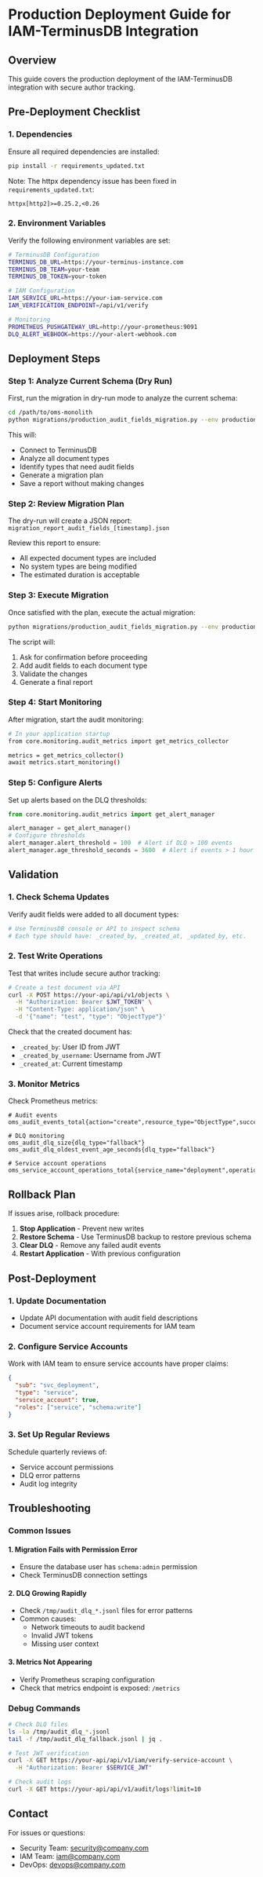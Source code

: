 # Production Deployment Guide for IAM-TerminusDB Integration

## Overview
This guide covers the production deployment of the IAM-TerminusDB integration with secure author tracking.

## Pre-Deployment Checklist

### 1. Dependencies
Ensure all required dependencies are installed:
```bash
pip install -r requirements_updated.txt
```

Note: The httpx dependency issue has been fixed in `requirements_updated.txt`:
```
httpx[http2]>=0.25.2,<0.26
```

### 2. Environment Variables
Verify the following environment variables are set:
```bash
# TerminusDB Configuration
TERMINUS_DB_URL=https://your-terminus-instance.com
TERMINUS_DB_TEAM=your-team
TERMINUS_DB_TOKEN=your-token

# IAM Configuration
IAM_SERVICE_URL=https://your-iam-service.com
IAM_VERIFICATION_ENDPOINT=/api/v1/verify

# Monitoring
PROMETHEUS_PUSHGATEWAY_URL=http://your-prometheus:9091
DLQ_ALERT_WEBHOOK=https://your-alert-webhook.com
```

## Deployment Steps

### Step 1: Analyze Current Schema (Dry Run)
First, run the migration in dry-run mode to analyze the current schema:

```bash
cd /path/to/oms-monolith
python migrations/production_audit_fields_migration.py --env production --dry-run
```

This will:
- Connect to TerminusDB
- Analyze all document types
- Identify types that need audit fields
- Generate a migration plan
- Save a report without making changes

### Step 2: Review Migration Plan
The dry-run will create a JSON report: `migration_report_audit_fields_[timestamp].json`

Review this report to ensure:
- All expected document types are included
- No system types are being modified
- The estimated duration is acceptable

### Step 3: Execute Migration
Once satisfied with the plan, execute the actual migration:

```bash
python migrations/production_audit_fields_migration.py --env production --execute
```

The script will:
1. Ask for confirmation before proceeding
2. Add audit fields to each document type
3. Validate the changes
4. Generate a final report

### Step 4: Start Monitoring
After migration, start the audit monitoring:

```bash
# In your application startup
from core.monitoring.audit_metrics import get_metrics_collector

metrics = get_metrics_collector()
await metrics.start_monitoring()
```

### Step 5: Configure Alerts
Set up alerts based on the DLQ thresholds:

```python
from core.monitoring.audit_metrics import get_alert_manager

alert_manager = get_alert_manager()
# Configure thresholds
alert_manager.alert_threshold = 100  # Alert if DLQ > 100 events
alert_manager.age_threshold_seconds = 3600  # Alert if events > 1 hour old
```

## Validation

### 1. Check Schema Updates
Verify audit fields were added to all document types:

```python
# Use TerminusDB console or API to inspect schema
# Each type should have: _created_by, _created_at, _updated_by, etc.
```

### 2. Test Write Operations
Test that writes include secure author tracking:

```bash
# Create a test document via API
curl -X POST https://your-api/api/v1/objects \
  -H "Authorization: Bearer $JWT_TOKEN" \
  -H "Content-Type: application/json" \
  -d '{"name": "test", "type": "ObjectType"}'
```

Check that the created document has:
- `_created_by`: User ID from JWT
- `_created_by_username`: Username from JWT
- `_created_at`: Current timestamp

### 3. Monitor Metrics
Check Prometheus metrics:

```
# Audit events
oms_audit_events_total{action="create",resource_type="ObjectType",success="true"}

# DLQ monitoring
oms_audit_dlq_size{dlq_type="fallback"}
oms_audit_dlq_oldest_event_age_seconds{dlq_type="fallback"}

# Service account operations
oms_service_account_operations_total{service_name="deployment",operation="create"}
```

## Rollback Plan

If issues arise, rollback procedure:

1. **Stop Application** - Prevent new writes
2. **Restore Schema** - Use TerminusDB backup to restore previous schema
3. **Clear DLQ** - Remove any failed audit events
4. **Restart Application** - With previous configuration

## Post-Deployment

### 1. Update Documentation
- Update API documentation with audit field descriptions
- Document service account requirements for IAM team

### 2. Configure Service Accounts
Work with IAM team to ensure service accounts have proper claims:
```json
{
  "sub": "svc_deployment",
  "type": "service",
  "service_account": true,
  "roles": ["service", "schema:write"]
}
```

### 3. Set Up Regular Reviews
Schedule quarterly reviews of:
- Service account permissions
- DLQ error patterns
- Audit log integrity

## Troubleshooting

### Common Issues

#### 1. Migration Fails with Permission Error
- Ensure the database user has `schema:admin` permission
- Check TerminusDB connection settings

#### 2. DLQ Growing Rapidly
- Check `/tmp/audit_dlq_*.jsonl` files for error patterns
- Common causes:
  - Network timeouts to audit backend
  - Invalid JWT tokens
  - Missing user context

#### 3. Metrics Not Appearing
- Verify Prometheus scraping configuration
- Check that metrics endpoint is exposed: `/metrics`

### Debug Commands

```bash
# Check DLQ files
ls -la /tmp/audit_dlq_*.jsonl
tail -f /tmp/audit_dlq_fallback.jsonl | jq .

# Test JWT verification
curl -X GET https://your-api/api/v1/iam/verify-service-account \
  -H "Authorization: Bearer $SERVICE_JWT"

# Check audit logs
curl -X GET https://your-api/api/v1/audit/logs?limit=10
```

## Contact

For issues or questions:
- Security Team: security@company.com
- IAM Team: iam@company.com
- DevOps: devops@company.com